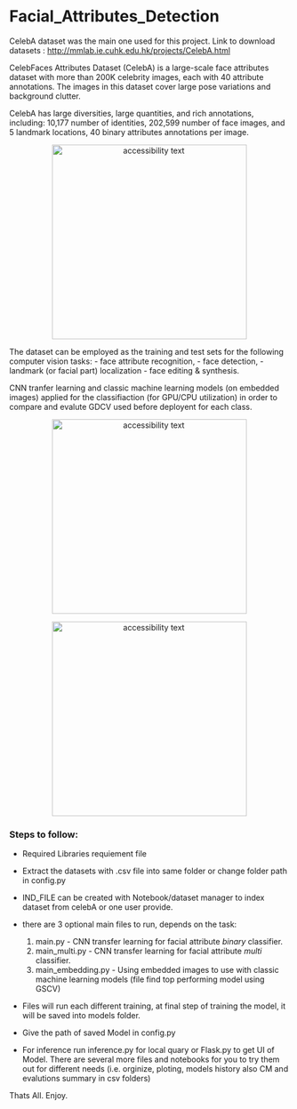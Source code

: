 # Facial_Attributes_Detection
CelebA dataset was the main one used for this project. 
Link to download datasets : http://mmlab.ie.cuhk.edu.hk/projects/CelebA.html

CelebFaces Attributes Dataset (CelebA) is a large-scale face attributes dataset with more than 200K celebrity images, each with 40 attribute annotations. 
The images in this dataset cover large pose variations and background clutter. 

CelebA has large diversities, large quantities, and rich annotations, including:
10,177 number of identities,
202,599 number of face images, and
5 landmark locations, 40 binary attributes annotations per image.
<p align="center">
  <img src=https://github.com/taltole/templates/1.png? width="350" alt="accessibility text">
</p>
The dataset can be employed as the training and test sets for the following computer vision tasks: 
- face attribute recognition, 
- face detection, 
- landmark (or facial part) localization
- face editing & synthesis.

CNN tranfer learning and classic machine learning models (on embedded images) applied for the classifiaction (for GPU/CPU utilization) in order to compare and evalute GDCV used before deployent for each class.
<p align="center">
  <img src=https://github.com/taltole/templates/2.png? width="350" alt="accessibility text">
</p>
<p align="center">
  <img src=https://github.com/taltole/templates/3.png? width="350" alt="accessibility text">
</p>


### Steps to follow: 
- Required Libraries requiement file
- Extract the datasets with .csv file into same folder or change folder path in config.py
- IND_FILE can be created with Notebook/dataset manager to index dataset from celebA or one user provide.
- there are 3 optional main files to run, depends on the task: 
  1. main.py - CNN transfer learning for facial attribute *binary* classifier.
  2. main_multi.py  - CNN transfer learning for facial attribute *multi* classifier.
  3. main_embedding.py - Using embedded images to use with classic machine learning models (file find top performing model using GSCV) 

- Files will run each different training, at final step of training the model, it will be saved into models folder. 
- Give the path of saved Model in config.py  
- For inference run inference.py for local quary or Flask.py to get UI of Model. 
There are several more files and notebooks for you to try them out for different needs (i.e. orginize, ploting, models history also CM and evalutions summary in csv folders)

Thats All. 
Enjoy.
